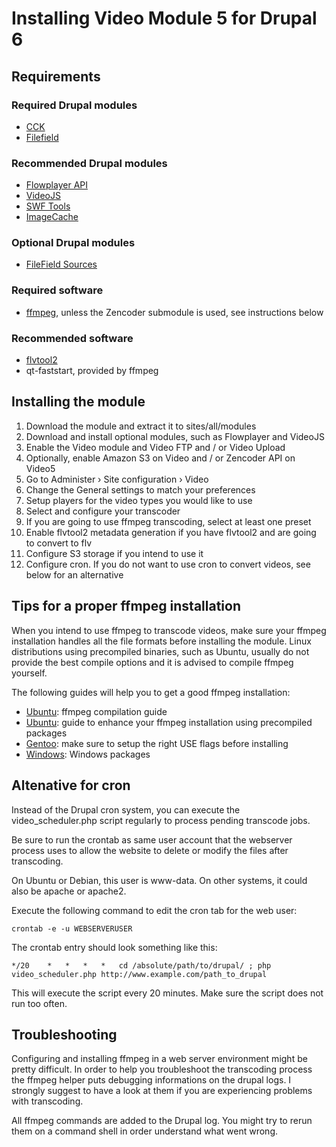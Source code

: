 # Installing Video Module 5 for Drupal 6

## Requirements

### Required Drupal modules

- [CCK](http://drupal.org/project/cck)
- [Filefield](http://drupal.org/project/filefield)

### Recommended Drupal modules

- [Flowplayer API](http://drupal.org/project/flowplayer)
- [VideoJS](http://drupal.org/project/videojs)
- [SWF Tools](http://drupal.org/project/swftools)
- [ImageCache](http://drupal.org/project/imagecache)

### Optional Drupal modules

- [FileField Sources](http://drupal.org/project/filefield_sources)

### Required software

- [ffmpeg](http://ffmpeg.org/), unless the Zencoder submodule is used, see instructions below

### Recommended software

- [flvtool2](http://www.inlet-media.de/flvtool2/)
- qt-faststart, provided by ffmpeg

## Installing the module

1. Download the module and extract it to sites/all/modules
2. Download and install optional modules, such as Flowplayer and VideoJS
3. Enable the Video module and Video FTP and / or Video Upload
4. Optionally, enable Amazon S3 on Video and / or Zencoder API on Video5
5. Go to Administer › Site configuration › Video 
6. Change the General settings to match your preferences
7. Setup players for the video types you would like to use
8. Select and configure your transcoder
9. If you are going to use ffmpeg transcoding, select at least one preset
10. Enable flvtool2 metadata generation if you have flvtool2 and are going to convert to flv
11. Configure S3 storage if you intend to use it
12. Configure cron. If you do not want to use cron to convert videos, see below for an alternative

## Tips for a proper ffmpeg installation

When you intend to use ffmpeg to transcode videos, make sure your ffmpeg installation handles all 
the file formats before installing the module. Linux distributions using precompiled binaries, 
such as Ubuntu, usually do not provide the best compile options and it is advised to compile 
ffmpeg yourself.

The following guides will help you to get a good ffmpeg installation:

- [Ubuntu](http://ubuntuforums.org/showthread.php?t=786095): ffmpeg compilation guide
- [Ubuntu](http://ubuntuforums.org/showthread.php?t=1117283): guide to enhance your ffmpeg installation using precompiled packages
- [Gentoo](http://www.gentoo-portage.com/media-video/ffmpeg): make sure to setup the right USE flags before installing
- [Windows](http://www.videohelp.com/tools/ffmpeg): Windows packages

## Altenative for cron

Instead of the Drupal cron system, you can execute the video_scheduler.php script regularly
to process pending transcode jobs.

Be sure to run the crontab as same user account that the webserver process uses to allow
the website to delete or modify the files after transcoding.

On Ubuntu or Debian, this user is www-data. On other systems, it could also be apache or apache2.

Execute the following command to edit the cron tab for the web user:

    crontab -e -u WEBSERVERUSER

The crontab entry should look something like this:

    */20	*	*	*	*	cd /absolute/path/to/drupal/ ; php video_scheduler.php http://www.example.com/path_to_drupal

This will execute the script every 20 minutes. Make sure the script does not run too often.

Troubleshooting
---------------

Configuring and installing ffmpeg in a web server environment might be pretty
difficult. In order to help you troubleshoot the transcoding process the ffmpeg
helper puts debugging informations on the drupal logs. I strongly suggest to
have a look at them if you are experiencing problems with transcoding.

All ffmpeg commands are added to the Drupal log. You might try to rerun them on a 
command shell in order understand what went wrong.
